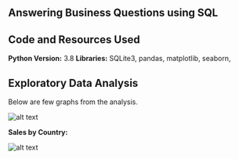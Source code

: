 ## Answering Business Questions using SQL


## Code and Resources Used
**Python Version:** 3.8
**Libraries:** SQLite3, pandas, matplotlib, seaborn, 


## Exploratory Data Analysis
Below are few graphs from the analysis.


![alt text](https://github.com/Mattobad/Data-Analysis/tree/master/Answering%20Business%20Questions%20using%20SQL/imgs/bar_graph.PNG)
<br/>

**Sales by Country:**

![alt text](https://github.com/Mattobad/Data-Analysis/tree/master/Answering%20Business%20Questions%20using%20SQL/imgs/sales_table.PNG)
<br/>

